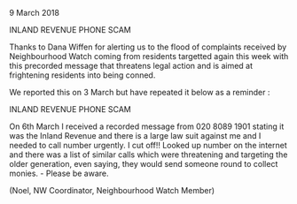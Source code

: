 9 March 2018

INLAND REVENUE PHONE SCAM

Thanks to Dana Wiffen for alerting us to the flood of complaints received by Neighbourhood Watch coming from residents targetted again this week with this precorded message that threatens legal action and is aimed at frightening residents into being conned.

We reported this on 3 March but have repeated it below as a reminder :

INLAND REVENUE PHONE SCAM

On 6th March I received a recorded message from 020 8089 1901 stating it was the Inland Revenue and there is a large law suit against me and I needed to call number urgently. I cut off!! Looked up number on the internet and there was a list of similar calls which were threatening and targeting the older generation, even saying, they would send someone round to collect monies. - Please be aware.

(Noel, NW Coordinator, Neighbourhood Watch Member)
